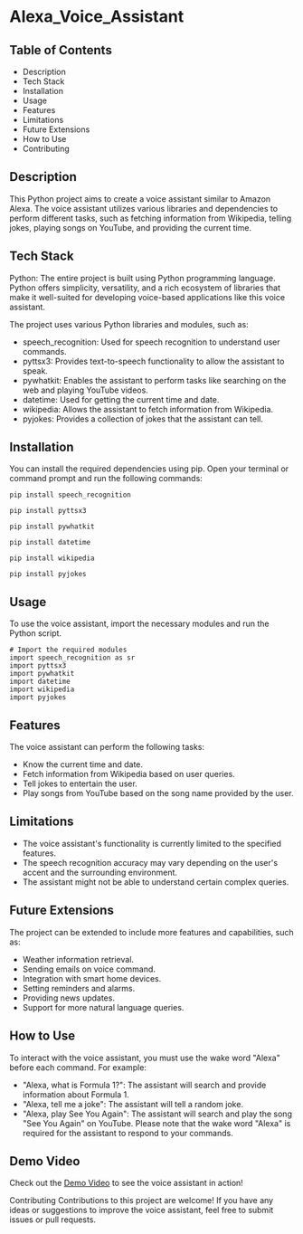 # Alexa_Voice_Assistant

## Table of Contents

- Description
- Tech Stack
- Installation
- Usage
- Features
- Limitations
- Future Extensions
- How to Use
- Contributing

## Description
This Python project aims to create a voice assistant similar to Amazon Alexa. The voice assistant utilizes various libraries and dependencies to perform different tasks, such as fetching information from Wikipedia, telling jokes, playing songs on YouTube, and providing the current time.

## Tech Stack
Python: The entire project is built using Python programming language. Python offers simplicity, versatility, and a rich ecosystem of libraries that make it well-suited for developing voice-based applications like this voice assistant.

The project uses various Python libraries and modules, such as:

- speech_recognition: Used for speech recognition to understand user commands.
- pyttsx3: Provides text-to-speech functionality to allow the assistant to speak.
- pywhatkit: Enables the assistant to perform tasks like searching on the web and playing YouTube videos.
- datetime: Used for getting the current time and date.
- wikipedia: Allows the assistant to fetch information from Wikipedia.
- pyjokes: Provides a collection of jokes that the assistant can tell.


## Installation
You can install the required dependencies using pip. Open your terminal or command prompt and run the following commands:

```
pip install speech_recognition
```
```
pip install pyttsx3
```
```
pip install pywhatkit
```
```
pip install datetime
```
```
pip install wikipedia
```
```
pip install pyjokes
```

## Usage
To use the voice assistant, import the necessary modules and run the Python script.

```
# Import the required modules
import speech_recognition as sr
import pyttsx3
import pywhatkit
import datetime
import wikipedia
import pyjokes
```


## Features
The voice assistant can perform the following tasks:

- Know the current time and date.
- Fetch information from Wikipedia based on user queries.
- Tell jokes to entertain the user.
- Play songs from YouTube based on the song name provided by the user.


## Limitations

- The voice assistant's functionality is currently limited to the specified features.
- The speech recognition accuracy may vary depending on the user's accent and the surrounding environment.
- The assistant might not be able to understand certain complex queries.


## Future Extensions
The project can be extended to include more features and capabilities, such as:

- Weather information retrieval.
- Sending emails on voice command.
- Integration with smart home devices.
- Setting reminders and alarms.
- Providing news updates.
- Support for more natural language queries.


## How to Use

To interact with the voice assistant, you must use the wake word "Alexa" before each command. For example:

- "Alexa, what is Formula 1?": The assistant will search and provide information about Formula 1.
- "Alexa, tell me a joke": The assistant will tell a random joke.
- "Alexa, play See You Again": The assistant will search and play the song "See You Again" on YouTube.
Please note that the wake word "Alexa" is required for the assistant to respond to your commands.


## Demo Video

Check out the [Demo Video](https://drive.google.com/file/d/1Eznn0daDppHbN5frlRN0m6TrABjL0sDj/view?usp=drive_link) to see the voice assistant in action!



Contributing
Contributions to this project are welcome! If you have any ideas or suggestions to improve the voice assistant, feel free to submit issues or pull requests.
